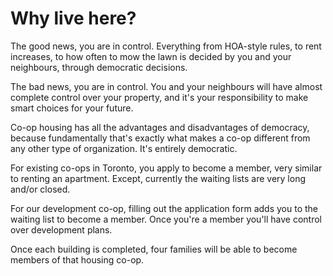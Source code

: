 # Why live here?

The good news, you are in control.  Everything from HOA-style rules, to rent increases, to how often to mow the lawn is decided by you and your neighbours, through democratic decisions.

The bad news, you are in control.  You and your neighbours will have almost complete control over your property, and it's your responsibility to make smart choices for your future.

Co-op housing has all the advantages and disadvantages of democracy, because fundamentally that's exactly what makes a co-op different from any other type of organization.  It's entirely democratic.

For existing co-ops in Toronto, you apply to become a member, very similar to renting an apartment.  Except, currently the waiting lists are very long and/or closed.

For our development co-op, filling out the application form adds you to the waiting list to become a member.  Once you're a member you'll have control over development plans.

Once each building is completed, four families will be able to become members of that housing co-op.

